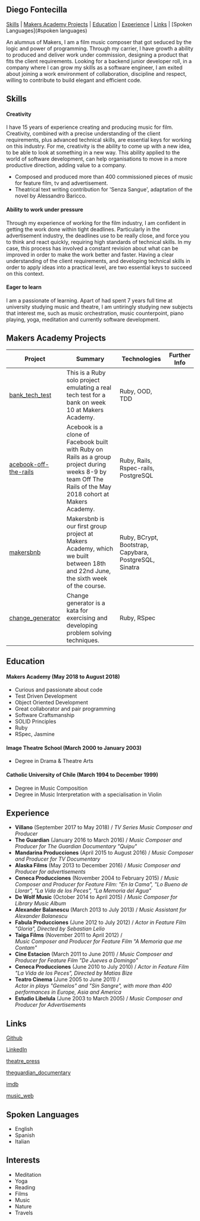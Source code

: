 ## Diego Fontecilla
[Skills](#skills) | [Makers Academy Projects](#makers_projects) | [Education](#education) | [Experience](#experience) | [Links](#links) |
[Spoken Languages](#spoken languages) 
<!--
A sentence about who and what you are. Then a sentence about what you've achieved. And then a sentence about what you're looking for: what you would ideally be doing, with whom and in what environment. -->
An alumnus of Makers, I am a film music composer that got seduced by the logic and power of programming.
Through my carrier, I have growth a ability to produced and deliver work under commission,
designing a product that fits the client requirements. Looking for a backend junior developer roll,
in a company where I can grow my skills as a software engineer, I am exited about joining a work environment
of collaboration, discipline and respect, willing to contribute to build elegant and efficient code.

## Skills
<!-- #Descriptive paragraph of how capable you are at this skill and, if relevant, how it has developed.
- Experience
- Achievements
- Evidence -->
#### Creativity
I have 15 years of experience creating and producing music for film. Creativity, combined with a precise
understanding of the client requirements, plus advanced technical skills, are essential keys for working on
this industry. For me, creativity is the ability to come up with a new idea, to be able to look at something
in a new way. This ability applied to the world of software development, can help organisations to move in
a more productive direction, adding value to a company.

 - Composed and produced more than 400 commissioned pieces of music for feature film, tv and advertisement.
 - Theatrical text writing contribution for 'Senza Sangue', adaptation of the novel by Alessandro Baricco.   

#### Ability to work under pressure
Through my experience of working for the film industry, I am confident in getting the work done within tight
deadlines. Particularly in the advertisement industry, the deadlines use to be really close, and force you to think and react quickly, requiring high standards of technical skills. In my case, this process has
involved a constant revision about what can be improved in order to make the work better and faster.
Having a clear understanding of the client requirements, and developing technical skills in order to apply
ideas into a practical level, are two essential keys to succeed on this context.

#### Eager to learn
I am a passionate of learning. Apart of had spent 7 years full time at university studying music and theatre,
I am untiringly studying new subjects that interest me, such as music orchestration, music counterpoint,
piano playing, yoga, meditation and currently software development.

## <a name="makers_projects">Makers Academy Projects</a>
| Project | Summary | Technologies | Further Info |
|----------|----------|----------|----------|
| [bank_tech_test](https://github.com/diegofontecilla/bank_tech_test) | This is a Ruby solo project emulating a real tech test for a bank on week 10 at Makers Academy. | Ruby, OOD, TDD |
| [acebook-off-the-rails](https://github.com/diegofontecilla/acebook-off-the-rails) | Acebook is a clone of Facebook built with Ruby on Rails as a group project during weeks 8-9 by team Off The Rails of the May 2018 cohort at Makers Academy. | Ruby, Rails, Rspec-rails, PostgreSQL |
| [makersbnb](https://github.com/diegofontecilla/makersbnb) | Makersbnb is our first group project at Makers Academy, which we built between 18th and 22nd June, the sixth week of the course. | Ruby, BCrypt, Bootstrap, Capybara, PostgreSQL, Sinatra |
| [change_generator](https://github.com/diegofontecilla/change_generator) | Change generator is a kata for exercising and developing problem solving techniques. | Ruby, RSpec |

## Education

#### Makers Academy (May 2018 to August 2018)

- Curious and passionate about code
- Test Driven Development
- Object Oriented Development
- Great collaborator and pair programming
- Software Craftsmanship
- SOLID Principles
- Ruby
- RSpec, Jasmine
<!-- #### Your University / College (start_date to end_date)
- Subject, any specialisms
- Grade
- Other cool stuff -->
#### Image Theatre School (March 2000 to January 2003)
- Degree in Drama & Theatre Arts
#### Catholic University of Chile (March 1994 to December 1999)
- Degree in Music Composition
- Degree in Music Interpretation with a specialisation in Violin
<!--
#### Any other qualifications -->
## Experience
- **Villano** (September 2017 to May 2018) /
  *TV Series Music Composer and Producer*
- **The Guardian** (January 2016 to March 2016) /
  *Music Composer and Producer for The Guardian Documentary "Quipu"*
- **Mandarina Producciones** (April 2015 to August 2016) /
  *Music Composer and Producer for TV Documentary*
- **Alaska Films** (May 2013 to December 2016) /
  *Music Composer and Producer for advertisements*
- **Ceneca Producciones** (November 2004 to February 2015) /
  *Music Composer and Producer for Feature Film:*
  *"En la Cama", "Lo Bueno de Llorar", "La Vida de los Peces", "La Memoria del Agua"*
- **De Wolf Music** (October 2014 to April 2015) /
  *Music Composer for Library Music Album*
- **Alexander Balanescu** (March 2013 to July 2013) /
  *Music Assistant for Alexander Balanescu*
- **Fabula Producciones** (June 2012 to July 2012) /
  *Actor in Feature Film "Gloria", Directed by Sebastian Lelio*
- **Taiga Films** (November 2011 to April 2012) /    
  *Music Composer and Producer for Feature Film "A Memoria que me Contam"*
- **Cine Estacion** (March 2011 to June 2011) /
  *Music Composer and Producer for Feature Film "De Jueves a Domingo"*
- **Ceneca Producciones** (June 2010 to July 2010) /
  *Actor in Feature Film "La Vida de los Peces", Directed by Matias Bize*
- **Teatro Cinema** (June 2005 to June 2011) /   
  *Actor in plays "Gemelos" and "Sin Sangre", with more than 400 performances
  in Europe, Asia and America*
- **Estudio Libelula** (June 2003 to March 2005) /
  *Music Composer and Producer for Advertisements*

## Links
[Github](https://github.com/diegofontecilla)

[LinkedIn](https://www.linkedin.com/in/danpelensky)

[theatre_press](https://www.nytimes.com/2007/07/12/theater/reviews/12geme.html)

[theguardian_documentary](https://www.theguardian.com/world/ng-interactive/2017/feb/10/quipu-the-phone-line-calling-for-justice-in-peru-video)

[imdb](https://www.imdb.com/name/nm2020909/?ref_=fn_al_nm_1)

[music_web](http://diegofontecilla.com/)

## Spoken Languages
- English
- Spanish
- Italian

## Interests
- Meditation
- Yoga
- Reading
- Films
- Music
- Nature
- Travels
